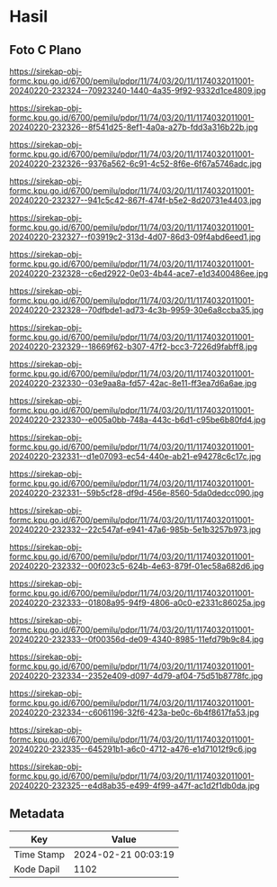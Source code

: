 # Hasil

## Foto C Plano

https://sirekap-obj-formc.kpu.go.id/6700/pemilu/pdpr/11/74/03/20/11/1174032011001-20240220-232324--70923240-1440-4a35-9f92-9332d1ce4809.jpg

https://sirekap-obj-formc.kpu.go.id/6700/pemilu/pdpr/11/74/03/20/11/1174032011001-20240220-232326--8f541d25-8ef1-4a0a-a27b-fdd3a316b22b.jpg

https://sirekap-obj-formc.kpu.go.id/6700/pemilu/pdpr/11/74/03/20/11/1174032011001-20240220-232326--9376a562-6c91-4c52-8f6e-6f67a5746adc.jpg

https://sirekap-obj-formc.kpu.go.id/6700/pemilu/pdpr/11/74/03/20/11/1174032011001-20240220-232327--941c5c42-867f-474f-b5e2-8d20731e4403.jpg

https://sirekap-obj-formc.kpu.go.id/6700/pemilu/pdpr/11/74/03/20/11/1174032011001-20240220-232327--f03919c2-313d-4d07-86d3-09f4abd6eed1.jpg

https://sirekap-obj-formc.kpu.go.id/6700/pemilu/pdpr/11/74/03/20/11/1174032011001-20240220-232328--c6ed2922-0e03-4b44-ace7-e1d3400486ee.jpg

https://sirekap-obj-formc.kpu.go.id/6700/pemilu/pdpr/11/74/03/20/11/1174032011001-20240220-232328--70dfbde1-ad73-4c3b-9959-30e6a8ccba35.jpg

https://sirekap-obj-formc.kpu.go.id/6700/pemilu/pdpr/11/74/03/20/11/1174032011001-20240220-232329--18669f62-b307-47f2-bcc3-7226d9fabff8.jpg

https://sirekap-obj-formc.kpu.go.id/6700/pemilu/pdpr/11/74/03/20/11/1174032011001-20240220-232330--03e9aa8a-fd57-42ac-8e11-ff3ea7d6a6ae.jpg

https://sirekap-obj-formc.kpu.go.id/6700/pemilu/pdpr/11/74/03/20/11/1174032011001-20240220-232330--e005a0bb-748a-443c-b6d1-c95be6b80fd4.jpg

https://sirekap-obj-formc.kpu.go.id/6700/pemilu/pdpr/11/74/03/20/11/1174032011001-20240220-232331--d1e07093-ec54-440e-ab21-e94278c6c17c.jpg

https://sirekap-obj-formc.kpu.go.id/6700/pemilu/pdpr/11/74/03/20/11/1174032011001-20240220-232331--59b5cf28-df9d-456e-8560-5da0dedcc090.jpg

https://sirekap-obj-formc.kpu.go.id/6700/pemilu/pdpr/11/74/03/20/11/1174032011001-20240220-232332--22c547af-e941-47a6-985b-5e1b3257b973.jpg

https://sirekap-obj-formc.kpu.go.id/6700/pemilu/pdpr/11/74/03/20/11/1174032011001-20240220-232332--00f023c5-624b-4e63-879f-01ec58a682d6.jpg

https://sirekap-obj-formc.kpu.go.id/6700/pemilu/pdpr/11/74/03/20/11/1174032011001-20240220-232333--01808a95-94f9-4806-a0c0-e2331c86025a.jpg

https://sirekap-obj-formc.kpu.go.id/6700/pemilu/pdpr/11/74/03/20/11/1174032011001-20240220-232333--0f00356d-de09-4340-8985-11efd79b9c84.jpg

https://sirekap-obj-formc.kpu.go.id/6700/pemilu/pdpr/11/74/03/20/11/1174032011001-20240220-232334--2352e409-d097-4d79-af04-75d51b8778fc.jpg

https://sirekap-obj-formc.kpu.go.id/6700/pemilu/pdpr/11/74/03/20/11/1174032011001-20240220-232334--c6061196-32f6-423a-be0c-6b4f8617fa53.jpg

https://sirekap-obj-formc.kpu.go.id/6700/pemilu/pdpr/11/74/03/20/11/1174032011001-20240220-232335--645291b1-a6c0-4712-a476-e1d71012f9c6.jpg

https://sirekap-obj-formc.kpu.go.id/6700/pemilu/pdpr/11/74/03/20/11/1174032011001-20240220-232325--e4d8ab35-e499-4f99-a47f-ac1d2f1db0da.jpg


## Metadata

| Key        | Value               |
| ---------- | ------------------- |
| Time Stamp | 2024-02-21 00:03:19 |
| Kode Dapil | 1102                |



